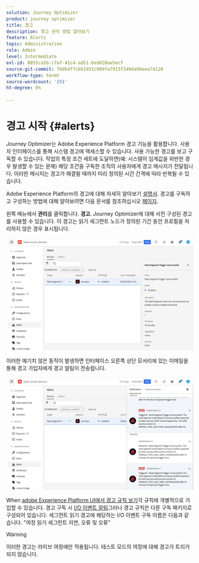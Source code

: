 ```yaml
---
solution: Journey Optimizer
product: journey optimizer
title: 경고
description: 경고 관리 방법 알아보기
feature: Alerts
topic: Administration
role: Admin
level: Intermediate
exl-id: 0855ca5b-c7af-41c4-ad51-bed820ae5ecf
source-git-commit: f6db4f7cbb1951c009fa7915f340da96eea74120
workflow-type: tm+mt
source-wordcount: '251'
ht-degree: 0%

---
```


# 경고 시작 {#alerts}

Journey Optimizer는 Adobe Experience Platform 경고 기능을 활용합니다. 사용자 인터페이스를 통해 시스템 경고에 액세스할 수 있습니다. 사용 가능한 경고를 보고 구독할 수 있습니다. 작업의 특정 조건 세트에 도달하면(예: 시스템이 임계값을 위반한 경우 발생할 수 있는 문제) 해당 조건을 구독한 조직의 사용자에게 경고 메시지가 전달됩니다. 이러한 메시지는 경고가 해결될 때까지 미리 정의된 시간 간격에 따라 반복될 수 있습니다.

Adobe Experience Platform의 경고에 대해 자세히 알아보기 [설명서](https://experienceleague.adobe.com/docs/experience-platform/observability/alerts/overview.html).
경고를 구독하고 구성하는 방법에 대해 알아보려면 다음 문서를 참조하십시오 [페이지](https://experienceleague.adobe.com/docs/experience-platform/observability/alerts/ui.html).

왼쪽 메뉴에서 **관리**&#x200B;를 클릭합니다. **경고**. Journey Optimizer에 대해 사전 구성된 경고를 사용할 수 있습니다. 이 경고는 읽기 세그먼트 노드가 정의된 기간 동안 프로필을 처리하지 않은 경우 표시됩니다.

![](assets/alerts1.png)

이러한 예기치 않은 동작이 발생하면 인터페이스 오른쪽 상단 모서리에 있는 이메일을 통해 경고 가입자에게 경고 알림이 전송됩니다.

![](assets/alerts2.png)

When [adobe Experience Platform UI에서 경고 규칙 보기](https://experienceleague.adobe.com/docs/experience-platform/observability/alerts/ui.html)각 규칙에 개별적으로 가입할 수 있습니다. 경고 구독 시 [I/O 이벤트 알림](https://experienceleague.adobe.com/docs/experience-platform/observability/alerts/subscribe.html)그러나 경고 규칙은 다른 구독 패키지로 구성되어 있습니다. 세그먼트 읽기 경고에 해당하는 I/O 이벤트 구독 이름은 다음과 같습니다. &quot;여정 읽기 세그먼트 지연, 오류 및 오류&quot;

>[!WARNING]
>
>이러한 경고는 라이브 여정에만 적용됩니다. 테스트 모드의 여정에 대해 경고가 트리거되지 않습니다.
